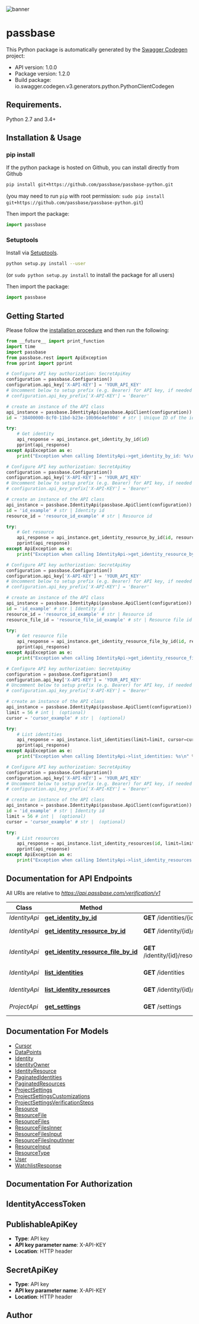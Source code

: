![banner](https://passbase-sdk-banner.netlify.app/python.png)

# passbase

This Python package is automatically generated by the [Swagger Codegen](https://github.com/swagger-api/swagger-codegen) project:

- API version: 1.0.0
- Package version: 1.2.0
- Build package: io.swagger.codegen.v3.generators.python.PythonClientCodegen

## Requirements.

Python 2.7 and 3.4+

## Installation & Usage
### pip install

If the python package is hosted on Github, you can install directly from Github

```sh
pip install git+https://github.com/passbase/passbase-python.git
```
(you may need to run `pip` with root permission: `sudo pip install git+https://github.com/passbase/passbase-python.git`)

Then import the package:
```python
import passbase 
```

### Setuptools

Install via [Setuptools](http://pypi.python.org/pypi/setuptools).

```sh
python setup.py install --user
```
(or `sudo python setup.py install` to install the package for all users)

Then import the package:
```python
import passbase
```

## Getting Started

Please follow the [installation procedure](#installation--usage) and then run the following:

```python
from __future__ import print_function
import time
import passbase
from passbase.rest import ApiException
from pprint import pprint

# Configure API key authorization: SecretApiKey
configuration = passbase.Configuration()
configuration.api_key['X-API-KEY'] = 'YOUR_API_KEY'
# Uncomment below to setup prefix (e.g. Bearer) for API key, if needed
# configuration.api_key_prefix['X-API-KEY'] = 'Bearer'

# create an instance of the API class
api_instance = passbase.IdentityApi(passbase.ApiClient(configuration))
id = '38400000-8cf0-11bd-b23e-10b96e4ef00d' # str | Unique ID of the identity to return

try:
    # Get identity
    api_response = api_instance.get_identity_by_id(id)
    pprint(api_response)
except ApiException as e:
    print("Exception when calling IdentityApi->get_identity_by_id: %s\n" % e)

# Configure API key authorization: SecretApiKey
configuration = passbase.Configuration()
configuration.api_key['X-API-KEY'] = 'YOUR_API_KEY'
# Uncomment below to setup prefix (e.g. Bearer) for API key, if needed
# configuration.api_key_prefix['X-API-KEY'] = 'Bearer'

# create an instance of the API class
api_instance = passbase.IdentityApi(passbase.ApiClient(configuration))
id = 'id_example' # str | Identity id
resource_id = 'resource_id_example' # str | Resource id

try:
    # Get resource
    api_response = api_instance.get_identity_resource_by_id(id, resource_id)
    pprint(api_response)
except ApiException as e:
    print("Exception when calling IdentityApi->get_identity_resource_by_id: %s\n" % e)

# Configure API key authorization: SecretApiKey
configuration = passbase.Configuration()
configuration.api_key['X-API-KEY'] = 'YOUR_API_KEY'
# Uncomment below to setup prefix (e.g. Bearer) for API key, if needed
# configuration.api_key_prefix['X-API-KEY'] = 'Bearer'

# create an instance of the API class
api_instance = passbase.IdentityApi(passbase.ApiClient(configuration))
id = 'id_example' # str | Identity id
resource_id = 'resource_id_example' # str | Resource id
resource_file_id = 'resource_file_id_example' # str | Resource file id

try:
    # Get resource file
    api_response = api_instance.get_identity_resource_file_by_id(id, resource_id, resource_file_id)
    pprint(api_response)
except ApiException as e:
    print("Exception when calling IdentityApi->get_identity_resource_file_by_id: %s\n" % e)

# Configure API key authorization: SecretApiKey
configuration = passbase.Configuration()
configuration.api_key['X-API-KEY'] = 'YOUR_API_KEY'
# Uncomment below to setup prefix (e.g. Bearer) for API key, if needed
# configuration.api_key_prefix['X-API-KEY'] = 'Bearer'

# create an instance of the API class
api_instance = passbase.IdentityApi(passbase.ApiClient(configuration))
limit = 56 # int |  (optional)
cursor = 'cursor_example' # str |  (optional)

try:
    # List identities
    api_response = api_instance.list_identities(limit=limit, cursor=cursor)
    pprint(api_response)
except ApiException as e:
    print("Exception when calling IdentityApi->list_identities: %s\n" % e)

# Configure API key authorization: SecretApiKey
configuration = passbase.Configuration()
configuration.api_key['X-API-KEY'] = 'YOUR_API_KEY'
# Uncomment below to setup prefix (e.g. Bearer) for API key, if needed
# configuration.api_key_prefix['X-API-KEY'] = 'Bearer'

# create an instance of the API class
api_instance = passbase.IdentityApi(passbase.ApiClient(configuration))
id = 'id_example' # str | Identity id
limit = 56 # int |  (optional)
cursor = 'cursor_example' # str |  (optional)

try:
    # List resources
    api_response = api_instance.list_identity_resources(id, limit=limit, cursor=cursor)
    pprint(api_response)
except ApiException as e:
    print("Exception when calling IdentityApi->list_identity_resources: %s\n" % e)
```

## Documentation for API Endpoints

All URIs are relative to *https://api.passbase.com/verification/v1*

Class | Method | HTTP request | Description
------------ | ------------- | ------------- | -------------
*IdentityApi* | [**get_identity_by_id**](docs/IdentityApi.md#get_identity_by_id) | **GET** /identities/{id} | Get identity
*IdentityApi* | [**get_identity_resource_by_id**](docs/IdentityApi.md#get_identity_resource_by_id) | **GET** /identity/{id}/resources/{resource_id} | Get resource
*IdentityApi* | [**get_identity_resource_file_by_id**](docs/IdentityApi.md#get_identity_resource_file_by_id) | **GET** /identity/{id}/resources/{resource_id}/resource_files/{resource_file_id} | Get resource file
*IdentityApi* | [**list_identities**](docs/IdentityApi.md#list_identities) | **GET** /identities | List identities
*IdentityApi* | [**list_identity_resources**](docs/IdentityApi.md#list_identity_resources) | **GET** /identity/{id}/resources | List resources
*ProjectApi* | [**get_settings**](docs/ProjectApi.md#get_settings) | **GET** /settings | Get project settings

## Documentation For Models

 - [Cursor](docs/Cursor.md)
 - [DataPoints](docs/DataPoints.md)
 - [Identity](docs/Identity.md)
 - [IdentityOwner](docs/IdentityOwner.md)
 - [IdentityResource](docs/IdentityResource.md)
 - [PaginatedIdentities](docs/PaginatedIdentities.md)
 - [PaginatedResources](docs/PaginatedResources.md)
 - [ProjectSettings](docs/ProjectSettings.md)
 - [ProjectSettingsCustomizations](docs/ProjectSettingsCustomizations.md)
 - [ProjectSettingsVerificationSteps](docs/ProjectSettingsVerificationSteps.md)
 - [Resource](docs/Resource.md)
 - [ResourceFile](docs/ResourceFile.md)
 - [ResourceFiles](docs/ResourceFiles.md)
 - [ResourceFilesInner](docs/ResourceFilesInner.md)
 - [ResourceFilesInput](docs/ResourceFilesInput.md)
 - [ResourceFilesInputInner](docs/ResourceFilesInputInner.md)
 - [ResourceInput](docs/ResourceInput.md)
 - [ResourceType](docs/ResourceType.md)
 - [User](docs/User.md)
 - [WatchlistResponse](docs/WatchlistResponse.md)

## Documentation For Authorization


## IdentityAccessToken


## PublishableApiKey

- **Type**: API key
- **API key parameter name**: X-API-KEY
- **Location**: HTTP header

## SecretApiKey

- **Type**: API key
- **API key parameter name**: X-API-KEY
- **Location**: HTTP header


## Author



